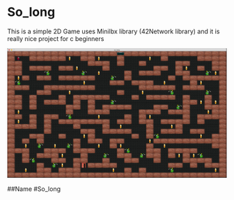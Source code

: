 # So_long
This is a simple 2D Game uses Minilbx library (42Network library) and it is really nice project for c beginners 

<img src="Screen Shot 2022-02-08 at 4.47.33 PM.png" />

##Name
#So_long

